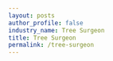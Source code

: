 ```yaml
---
layout: posts 
author_profile: false 
industry_name: Tree Surgeon
title: Tree Surgeon
permalink: /tree-surgeon
---
```

